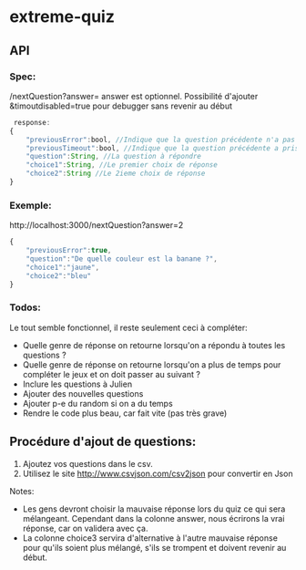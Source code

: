 # extreme-quiz

## API
### Spec:
 /nextQuestion?answer=<Int> answer est optionnel. Possibilité d'ajouter &timoutdisabled=true pour debugger sans revenir au début

```javascript
 response:
{
    "previousError":bool, //Indique que la question précédente n'a pas bien été répondue. Affichez un message au FE
    "previousTimeout":bool, //Indique que la question précédente a pris trop de temps à répondre. Affichez un message au FE.
    "question":String, //La question à répondre
    "choice1":String, //Le premier choix de réponse
    "choice2":String //Le 2ieme choix de réponse
} 
```

### Exemple:
http://localhost:3000/nextQuestion?answer=2
```javascript
{
    "previousError":true, 
    "question":"De quelle couleur est la banane ?",
    "choice1":"jaune",
    "choice2":"bleu"
}
```


### Todos:
Le tout semble fonctionnel, il reste seulement ceci à compléter:

- Quelle genre de réponse on retourne lorsqu'on a répondu à toutes les questions ?
- Quelle genre de réponse on retourne lorsqu'on a plus de temps pour compléter le jeux et on doit passer au suivant ?
- Inclure les questions à Julien
- Ajouter des nouvelles questions
- Ajouter p-e du random si on a du temps
- Rendre le code plus beau, car fait vite (pas très grave)

## Procédure d'ajout de questions:
1. Ajoutez vos questions dans le csv.
2. Utilisez le site http://www.csvjson.com/csv2json pour convertir en Json

Notes: 
* Les gens devront choisir la mauvaise réponse lors du quiz ce qui sera mélangeant. Cependant dans la colonne answer, nous écrirons la vrai réponse, car on validera avec ça.
* La colonne choice3 servira d'alternative à l'autre mauvaise réponse pour qu'ils soient plus mélangé, s'ils se trompent et doivent revenir au début.
